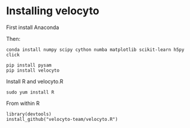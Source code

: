 # Installing velocyto

First install Anaconda

Then:
```
conda install numpy scipy cython numba matplotlib scikit-learn h5py click

pip install pysam
pip install velocyto
```

Install R and velocyto.R
```
sudo yum install R
```

From within R
```
library(devtools)
install_github("velocyto-team/velocyto.R")
```
